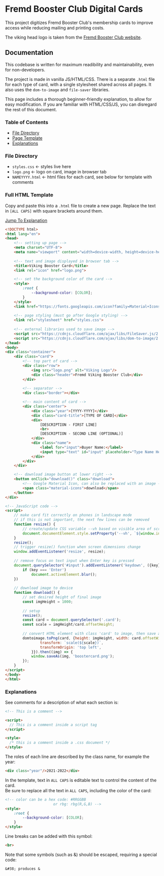 # Fremd Booster Club Digital Cards

This project digitizes Fremd Booster Club's membership cards to improve access while reducing mailing and printing costs.

The viking head logo is taken from the [Fremd Booster Club website](https://www.fremdboosterclub.org/sites/all/themes/educational1/logo.png).

## Documentation

This codebase is written for maximum readibility and maintainability, even for non-developers.

The project is made in vanilla JS/HTML/CSS.
There is a separate `.html` file for each type of card, 
with a single stylesheet shared across all pages. 
It also uses the `dom-to-image` and `file-saver` libraries.

This page includes a thorough beginner-friendly explanation, to allow for easy modification.
If you are familiar with HTML/CSS/JS, you can disregard the rest of this document.

### Table of Contents
- [File Directory](#file-directory)
- [Page Template](#full-html-template)
- [Explanations](#explanations)

### File Directory

* `styles.css` &larr; styles live here
* `logo.png` &larr; logo on card, image in browser tab
* `NAMEYYYY.html` &larr; html files for each card, see below for template with comments

### Full HTML Template
Copy and paste this into a `.html` file to create a new page. 
Replace the text in `[ALL CAPS]` with square brackets around them.

[Jump To Explanation](#explanations)

```html
<!DOCTYPE html>
<html lang="en">
<head>
    <!-- setting up page -->
    <meta charset="UTF-8">
    <meta name="viewport" content="width=device-width, height=device-height, initial-scale=1.0">
    
    <!-- text and image displayed in browser tab -->
    <title>Viking Booster Card</title>
    <link rel="icon" href="logo.png">

    <!-- set the background color of the card -->
    <style>
        :root {
            --background-color: [COLOR];
        }
    </style>
    <link href="https://fonts.googleapis.com/icon?family=Material+Icons" rel="stylesheet">
    
    <!-- page styling (must go after Google styling) -->
    <link rel="stylesheet" href="styles.css">
    
    <!-- external libraries used to save image -->
    <script src="https://cdnjs.cloudflare.com/ajax/libs/FileSaver.js/2.0.5/FileSaver.min.js"></script>
    <script src="https://cdnjs.cloudflare.com/ajax/libs/dom-to-image/2.6.0/dom-to-image.min.js"></script>
</head>
<body>
<div class="container">
    <div class="card">
        <!-- top part of card -->
        <div class="row">
            <img src="logo.png" alt="Viking Logo"/>
            <div class="header">Fremd Viking Booster Club</div>
        </div>
        
        <!-- separator -->
        <div class="border"></div>

        <!-- main content of card -->
        <div class="center">
            <div class="year">[YYYY-YYYY]</div>
            <div class="card-title">[TYPE OF CARD]</div>
            <div>
                [DESCRIPTION - FIRST LINE]
                <br>
                [DESCRIPTION - SECOND LINE (OPTIONAL)]
            </div>
            <div class="name">
                <label for="input">Buyer Name:</label>
                <input type="text" id="input" placeholder="Type Name Here"/>
            </div>
        </div>
    </div>

    <!-- download image button at lower right -->
    <button onClick="download()" class="download">
        <!-- Google Material Icon, can also be replaced with an image -->
        <span class="material-icons">download</span>
    </button>
</div>

<!-- JavaScript code -->
<script>
    // make card fit correctly on phones in landscape mode
    // if this is not important, the next few lines can be removed
    function resize() {
        // create/update CSS variable --vh based on visible area of screen
        document.documentElement.style.setProperty('--vh', `${window.innerHeight * 0.01}px`);
    }
    resize();
    // trigger resize() function when screen dimensions change
    window.addEventListener('resize', resize);
    
    // remove focus on text input when Enter key is pressed
    document.querySelector('#input').addEventListener('keydown', ({key}) => {
        if (key === 'Enter')
            document.activeElement.blur();
    })
    
    // download image to device
    function download() {
        // set desired height of final image
        const imgHeight = 1000;
        
        // setup
        resize();        
        const card = document.querySelector('.card');
        const scale = imgHeight/card.offsetHeight;
        
        // convert HTML element with class 'card' to image, then save as 'boostercard.png'
        domtoimage.toPng(card, {height: imgHeight, width: card.offsetWidth * scale, style: {
                transform: `scale(${scale})`,
                transformOrigin: 'top left',
            }}).then((img) => {
            window.saveAs(img, 'boostercard.png');
        });
    }
</script>
</body>
</html>

```

### Explanations

See comments for a description of what each section is:
```html
<!-- This is a comment -->

<script>
  // This is a comment inside a script tag
</script>

<style>
  /* this is a comment inside a .css document */
</style>
```
The roles of each line are described by the class name, for example the year:
```html
<div class="year"/>2021-2022</div>
```

In the template, text in `ALL CAPS` is editable text to control the content of the card.<br>
Be sure to replace all the text in `ALL CAPS`, including the color of the card:
```html
<!-- color can be a hex code: #RRGGBB 
                      or rbg: rbg(R,G,B) -->
<style>
    :root {
        --background-color: [COLOR];
    }
</style>
```
Line breaks can be added with this symbol:
```html
<br>
```

Note that some symbols (such as &) should be escaped, requiring a special code:
```
&#38; produces &
```

